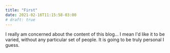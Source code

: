 ```yaml
---
title: "First"
date: 2021-02-16T11:15:58-03:00
# draft: true
---
```


I really am concerned about the content of this blog... I mean I'd like it to be varied, without any particular set of people. It is going to be truly personal I guess.